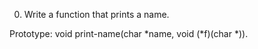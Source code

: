 0. Write a function that prints a name.

Prototype: void print-name(char *name, void (*f)(char *)).
